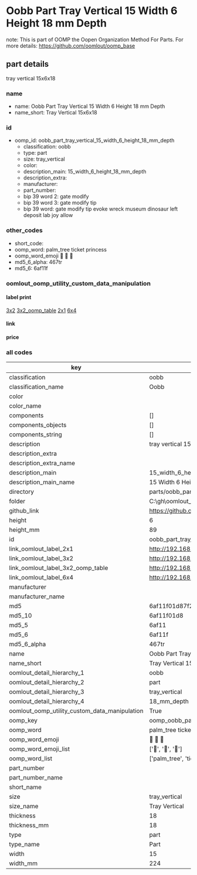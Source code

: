 # Oobb Part Tray Vertical 15 Width 6 Height 18 mm Depth  

note: This is part of OOMP the Oopen Organization Method For Parts. For more details: https://github.com/oomlout/oomp_base

##  part details
  



tray vertical 15x6x18



### name
* name: Oobb Part Tray Vertical 15 Width 6 Height 18 mm Depth
* name_short: Tray Vertical 15x6x18 
### id
* oomp_id: oobb_part_tray_vertical_15_width_6_height_18_mm_depth
  * classification: oobb
  * type: part
  * size: tray_vertical
  * color: 
  * description_main: 15_width_6_height_18_mm_depth
  * description_extra: 
  * manufacturer: 
  * part_number: 
  * bip 39 word 2: gate modify
  * bip 39 word 3: gate modify tip
  * bip 39 word: gate modify tip evoke wreck museum dinosaur left deposit lab joy allow

### other_codes
* short_code: 
* oomp_word: palm_tree ticket princess
* oomp_word_emoji :palm_tree: :ticket: :princess:
* md5_6_alpha: 467tr
* md5_6: 6af11f






### oomlout_oomp_utility_custom_data_manipulation
#### label print
[3x2](http://192.168.1.245:1112/?label=oomp%20467tr)
[3x2_oomp_table](http://192.168.1.108:1112/?label=oomp%20467tr)
[2x1](http://192.168.1.242:1112/?label=oomp%20467tr)
[6x4](http://192.168.1.55:1112/?label=oomp%20467tr)    

#### link

                              

#### price







### all codes 
| key | value |  
| --- | --- |  
| classification | oobb |  
| classification_name | Oobb |  
| color |  |  
| color_name |  |  
| components | [] |  
| components_objects | [] |  
| components_string | [] |  
| description | tray vertical 15x6x18 |  
| description_extra |  |  
| description_extra_name |  |  
| description_main | 15_width_6_height_18_mm_depth |  
| description_main_name | 15 Width 6 Height 18 mm Depth |  
| directory | parts/oobb_part_tray_vertical_15_width_6_height_18_mm_depth |  
| folder | C:\gh\oomlout_oobb_version_4_generated_parts\parts\oobb_part_tray_vertical_15_width_6_height_18_mm_depth |  
| github_link | https://github.com/oomlout/oomlout_oomp_part_src/tree/main/parts/oobb_part_tray_vertical_15_width_6_height_18_mm_depth |  
| height | 6 |  
| height_mm | 89 |  
| id | oobb_part_tray_vertical_15_width_6_height_18_mm_depth |  
| link_oomlout_label_2x1 | http://192.168.1.242:1112/?label=oomp%20467tr |  
| link_oomlout_label_3x2 | http://192.168.1.245:1112/?label=oomp%20467tr |  
| link_oomlout_label_3x2_oomp_table | http://192.168.1.108:1112/?label=oomp%20467tr |  
| link_oomlout_label_6x4 | http://192.168.1.55:1112/?label=oomp%20467tr |  
| manufacturer |  |  
| manufacturer_name |  |  
| md5 | 6af11f01d87f27ce46ff14e1c523ab02 |  
| md5_10 | 6af11f01d8 |  
| md5_5 | 6af11 |  
| md5_6 | 6af11f |  
| md5_6_alpha | 467tr |  
| name | Oobb Part Tray Vertical 15 Width 6 Height 18 mm Depth |  
| name_short | Tray Vertical 15x6x18  |  
| oomlout_detail_hierarchy_1 | oobb |  
| oomlout_detail_hierarchy_2 | part |  
| oomlout_detail_hierarchy_3 | tray_vertical |  
| oomlout_detail_hierarchy_4 | 18_mm_depth |  
| oomlout_oomp_utility_custom_data_manipulation | True |  
| oomp_key | oomp_oobb_part_tray_vertical_15_width_6_height_18_mm_depth |  
| oomp_word | palm_tree ticket princess |  
| oomp_word_emoji | :palm_tree: :ticket: :princess: |  
| oomp_word_emoji_list | [':palm_tree:', ':ticket:', ':princess:'] |  
| oomp_word_list | ['palm_tree', 'ticket', 'princess'] |  
| part_number |  |  
| part_number_name |  |  
| short_name |  |  
| size | tray_vertical |  
| size_name | Tray Vertical |  
| thickness | 18 |  
| thickness_mm | 18 |  
| type | part |  
| type_name | Part |  
| width | 15 |  
| width_mm | 224 |  
